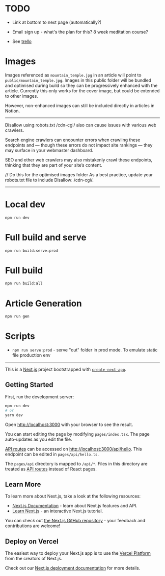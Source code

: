 # TODO

- Link at bottom to next page (automatically?)
- Email sign up - what's the plan for this? 8 week meditation course?

- See [trello](https://trello.com/b/Mwr0nSgP/channel-positivity-kanban)

# Images

Images referenced as `mountain_temple.jpg` in an article will point to `public/mountain_temple.jpg`. Images in this public folder will be bundled and optimised during build so they can be progressively enhanced with the article. Currently this only works for the cover image, but could be extended to other images.

However, non-enhanced images can still be included directly in articles in Notion.

---

Disallow using robots.txt
/cdn-cgi/ also can cause issues with various web crawlers.

Search engine crawlers can encounter errors when crawling these endpoints and — though these errors do not impact site rankings — they may surface in your webmaster dashboard.

SEO and other web crawlers may also mistakenly crawl these endpoints, thinking that they are part of your site’s content.

// Do this for the optimised images folder
As a best practice, update your robots.txt file to include Disallow: /cdn-cgi/.

---

# Local dev

```bash
npm run dev
```

# Full build and serve

```bash
npm run build:serve:prod
```

# Full build

```bash
npm run build:all
```

# Article Generation

```bash
npm run gen
```

# Scripts

- `npm run serve:prod` - serve "out" folder in prod mode. To emulate static file production env

---

This is a [Next.js](https://nextjs.org/) project bootstrapped with [`create-next-app`](https://github.com/vercel/next.js/tree/canary/packages/create-next-app).

## Getting Started

First, run the development server:

```bash
npm run dev
# or
yarn dev
```

Open [http://localhost:3000](http://localhost:3000) with your browser to see the result.

You can start editing the page by modifying `pages/index.tsx`. The page auto-updates as you edit the file.

[API routes](https://nextjs.org/docs/api-routes/introduction) can be accessed on [http://localhost:3000/api/hello](http://localhost:3000/api/hello). This endpoint can be edited in `pages/api/hello.ts`.

The `pages/api` directory is mapped to `/api/*`. Files in this directory are treated as [API routes](https://nextjs.org/docs/api-routes/introduction) instead of React pages.

## Learn More

To learn more about Next.js, take a look at the following resources:

- [Next.js Documentation](https://nextjs.org/docs) - learn about Next.js features and API.
- [Learn Next.js](https://nextjs.org/learn) - an interactive Next.js tutorial.

You can check out [the Next.js GitHub repository](https://github.com/vercel/next.js/) - your feedback and contributions are welcome!

## Deploy on Vercel

The easiest way to deploy your Next.js app is to use the [Vercel Platform](https://vercel.com/new?utm_medium=default-template&filter=next.js&utm_source=create-next-app&utm_campaign=create-next-app-readme) from the creators of Next.js.

Check out our [Next.js deployment documentation](https://nextjs.org/docs/deployment) for more details.
